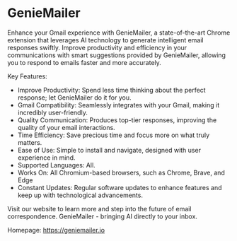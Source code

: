 # GenieMailer

Enhance your Gmail experience with GenieMailer, a state-of-the-art Chrome extension that leverages AI technology to generate intelligent email responses swiftly. Improve productivity and efficiency in your communications with smart suggestions provided by GenieMailer, allowing you to respond to emails faster and more accurately. 

Key Features:

- Improve Productivity: Spend less time thinking about the perfect response; let GenieMailer do it for you.
- Gmail Compatibility: Seamlessly integrates with your Gmail, making it incredibly user-friendly.
- Quality Communication: Produces top-tier responses, improving the quality of your email interactions.
- Time Efficiency: Save precious time and focus more on what truly matters.
- Ease of Use: Simple to install and navigate, designed with user experience in mind.
- Supported Languages: All.
- Works On: All Chromium-based browsers, such as Chrome, Brave, and Edge
- Constant Updates: Regular software updates to enhance features and keep up with technological advancements.


Visit our website to learn more and step into the future of email correspondence. GenieMailer - bringing AI directly to your inbox.

Homepage: https://geniemailer.io
